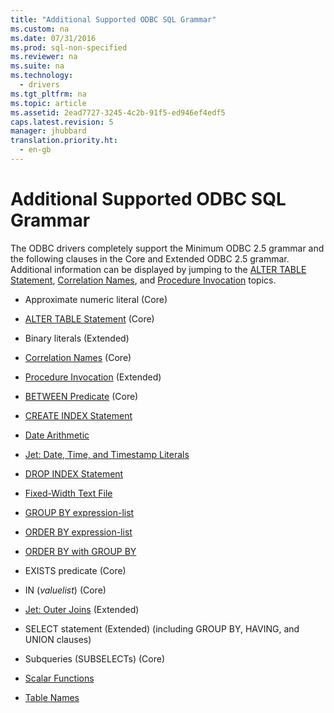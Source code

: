 ```yaml
---
title: "Additional Supported ODBC SQL Grammar"
ms.custom: na
ms.date: 07/31/2016
ms.prod: sql-non-specified
ms.reviewer: na
ms.suite: na
ms.technology: 
  - drivers
ms.tgt_pltfrm: na
ms.topic: article
ms.assetid: 2ead7727-3245-4c2b-91f5-ed946ef4edf5
caps.latest.revision: 5
manager: jhubbard
translation.priority.ht: 
  - en-gb
---
```

# Additional Supported ODBC SQL Grammar
The ODBC drivers completely support the Minimum ODBC 2.5 grammar and the following clauses in the Core and Extended ODBC 2.5 grammar. Additional information can be displayed by jumping to the [ALTER TABLE Statement](../content/ALTER-TABLE-Statement.md), [Correlation Names](../content/Correlation-Names.md), and [Procedure Invocation](../content/Procedure-Invocation.md) topics.  
  
-   Approximate numeric literal (Core)  
  
-   [ALTER TABLE Statement](../content/ALTER-TABLE-Statement.md) (Core)  
  
-   Binary literals (Extended)  
  
-   [Correlation Names](../content/Correlation-Names.md) (Core)  
  
-   [Procedure Invocation](../content/Procedure-Invocation.md) (Extended)  
  
-   [BETWEEN Predicate](../content/BETWEEN-Predicate.md) (Core)  
  
-   [CREATE INDEX Statement](../content/CREATE-INDEX-Statement.md)  
  
-   [Date Arithmetic](../content/Date-Arithmetic.md)  
  
-   [Jet: Date, Time, and Timestamp Literals](../Topic/Jet:%20Date,%20Time,%20and%20Timestamp%20Literals.md)  
  
-   [DROP INDEX Statement](../content/DROP-INDEX-Statement.md)  
  
-   [Fixed-Width Text File](../content/Fixed-Width-Text-File.md)  
  
-   [GROUP BY expression-list](../content/GROUP-BY-expression-list.md)  
  
-   [ORDER BY expression-list](../content/ORDER-BY-expression-list.md)  
  
-   [ORDER BY with GROUP BY](../content/ORDER-BY-with-GROUP-BY.md)  
  
-   EXISTS predicate (Core)  
  
-   IN (*valuelist*) (Core)  
  
-   [Jet: Outer Joins](../Topic/Jet:%20Outer%20Joins.md) (Extended)  
  
-   SELECT statement (Extended) (including GROUP BY, HAVING, and UNION clauses)  
  
-   Subqueries (SUBSELECTs) (Core)  
  
-   [Scalar Functions](../content/Scalar-Functions.md)  
  
-   [Table Names](../content/Table-Names.md)